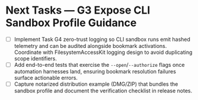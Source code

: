 # Next Tasks — G3 Expose CLI Sandbox Profile Guidance

- [ ] Implement Task G4 zero-trust logging so CLI sandbox runs emit hashed telemetry and can be audited alongside bookmark activations. Coordinate with FilesystemAccessKit logging design to avoid duplicating scope identifiers.
- [ ] Add end-to-end tests that exercise the `--open`/`--authorize` flags once automation harnesses land, ensuring bookmark resolution failures surface actionable errors.
- [ ] Capture notarized distribution example (DMG/ZIP) that bundles the sandbox profile and document the verification checklist in release notes.
